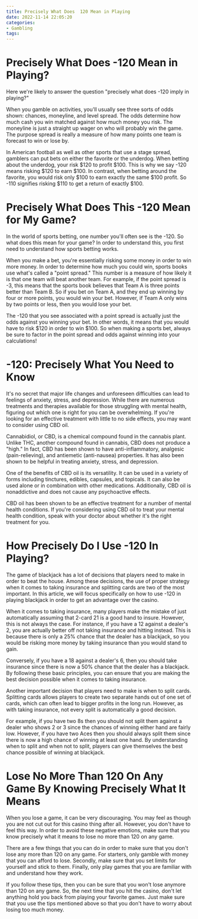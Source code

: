 ```yaml
---
title: Precisely What Does  120 Mean in Playing
date: 2022-11-14 22:05:20
categories:
- Gambling
tags:
---
```



#  Precisely What Does -120 Mean in Playing?

Here we're likely to answer the question "precisely what does -120 imply in playing?" 

When you gamble on activities, you'll usually see three sorts of odds shown: chances, moneyline, and level spread. The odds determine how much cash you win matched against how much money you risk. The moneyline is just a straight up wager on who will probably win the game. The purpose spread is really a measure of how many points one team is forecast to win or lose by.

In American football as well as other sports that use a stage spread, gamblers can put bets on either the favorite or the underdog. When betting about the underdog, your risk $120 to profit $100. This is why we say -120 means risking $120 to earn $100. In contrast, when betting around the favorite, you would risk only $100 to earn exactly the same $100 profit. So -110 signifies risking $110 to get a return of exactly $100.

#  Precisely What Does This -120 Mean for My Game?

<!-- The following code is formatted using [Markdown](https://daringfireball.net/projects/markdown/). -->

In the world of sports betting, one number you'll often see is the -120. So what does this mean for your game? In order to understand this, you first need to understand how sports betting works.

When you make a bet, you're essentially risking some money in order to win more money. In order to determine how much you could win, sports books use what's called a "point spread." This number is a measure of how likely it is that one team will beat another team. For example, if the point spread is -3, this means that the sports book believes that Team A is three points better than Team B. So if you bet on Team A, and they end up winning by four or more points, you would win your bet. However, if Team A only wins by two points or less, then you would lose your bet.

The -120 that you see associated with a point spread is actually just the odds against you winning your bet. In other words, it means that you would have to risk $120 in order to win $100. So when making a sports bet, always be sure to factor in the point spread and odds against winning into your calculations!

#  -120: Precisely What You Need to Know

It's no secret that major life changes and unforeseen difficulties can lead to feelings of anxiety, stress, and depression. While there are numerous treatments and therapies available for those struggling with mental health, figuring out which one is right for you can be overwhelming. If you're looking for an effective treatment with little to no side effects, you may want to consider using CBD oil.

Cannabidiol, or CBD, is a chemical compound found in the cannabis plant. Unlike THC, another compound found in cannabis, CBD does not produce a "high." In fact, CBD has been shown to have anti-inflammatory, analgesic (pain-relieving), and antiemetic (anti-nausea) properties. It has also been shown to be helpful in treating anxiety, stress, and depression.

One of the benefits of CBD oil is its versatility. It can be used in a variety of forms including tinctures, edibles, capsules, and topicals. It can also be used alone or in combination with other medications. Additionally, CBD oil is nonaddictive and does not cause any psychoactive effects.

CBD oil has been shown to be an effective treatment for a number of mental health conditions. If you're considering using CBD oil to treat your mental health condition, speak with your doctor about whether it's the right treatment for you.

#  How Precisely Do I Use -120 In Playing?

The game of blackjack has a lot of decisions that players need to make in order to beat the house. Among these decisions, the use of proper strategy when it comes to taking insurance and splitting cards are two of the most important. In this article, we will focus specifically on how to use -120 in playing blackjack in order to get an advantage over the casino.

When it comes to taking insurance, many players make the mistake of just automatically assuming that 2-card 21 is a good hand to insure. However, this is not always the case. For instance, if you have a 12 against a dealer's 2, you are actually better off not taking insurance and hitting instead. This is because there is only a 25% chance that the dealer has a blackjack, so you would be risking more money by taking insurance than you would stand to gain.

Conversely, if you have a 18 against a dealer's 6, then you should take insurance since there is now a 50% chance that the dealer has a blackjack. By following these basic principles, you can ensure that you are making the best decision possible when it comes to taking insurance.

Another important decision that players need to make is when to split cards. Splitting cards allows players to create two separate hands out of one set of cards, which can often lead to bigger profits in the long run. However, as with taking insurance, not every split is automatically a good decision.

For example, if you have two 8s then you should not split them against a dealer who shows 2 or 3 since the chances of winning either hand are fairly low. However, if you have two Aces then you should always split them since there is now a high chance of winning at least one hand. By understanding when to split and when not to split, players can give themselves the best chance possible of winning at blackjack.

#  Lose No More Than 120 On Any Game By Knowing Precisely What It Means

When you lose a game, it can be very discouraging. You may feel as though you are not cut out for this casino thing after all. However, you don't have to feel this way. In order to avoid these negative emotions, make sure that you know precisely what it means to lose no more than 120 on any game.

There are a few things that you can do in order to make sure that you don't lose any more than 120 on any game. For starters, only gamble with money that you can afford to lose. Secondly, make sure that you set limits for yourself and stick to them. Finally, only play games that you are familiar with and understand how they work.

If you follow these tips, then you can be sure that you won't lose anymore than 120 on any game. So, the next time that you hit the casino, don't let anything hold you back from playing your favorite games. Just make sure that you use the tips mentioned above so that you don't have to worry about losing too much money.